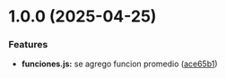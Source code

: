 # 1.0.0 (2025-04-25)


### Features

* **funciones.js:** se agrego funcion promedio ([ace65b1](https://github.com/Piwexx/js-library/commit/ace65b19e36a7370fe9cfa3c9b198b3c0dd87987))
